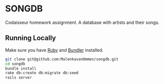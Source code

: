 # SONGDB



Codaisseur homework assignment. A database with artists and their songs.


## Running Locally

Make sure you have [Ruby](https://www.ruby-lang.org/en/) and [Bundler](http://bundler.io/) installed.

```bash
git clone git@github.com:MalenkavanOmmen/songdb.git
cd songdb
bundle install
rake db:create db:migrate db:seed
rails server
```



<!--

[![](https://github.com/MalenkavanOmmen/songdb/blob/master/app/assets/images/Screenshot%20from%202016-11-20%2021-21-28.png?raw=true "Home")




![alt text](screenshots/filename.png "Description goes here")

![alt tag](http://domain.com/path/to/img.png "Description goes here") -->
